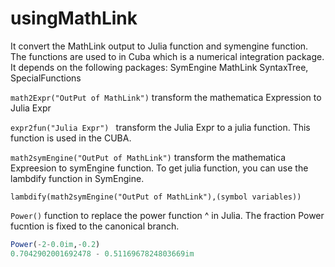 # usingMathLink
It convert the MathLink output to Julia function and symengine function. 
The functions are used to in Cuba which is a numerical integration package.
It depends on the following packages: SymEngine MathLink SyntaxTree, SpecialFunctions

```math2Expr("OutPut of MathLink")``` transform the mathematica Expression to Julia Expr

```expr2fun("Julia Expr") ``` transform the Julia Expr to a julia function. This function is used in the CUBA.

```math2symEngine("OutPut of MathLink")``` transform the mathematica Expreesion to symEngine function. To get julia function, you can use the lambdify function in SymEngine.

```lambdify(math2symEngine("OutPut of MathLink"),(symbol variables)) ```

```Power()``` function to replace the power function ^ in Julia. The fraction Power fucntion is fixed to the canonical branch.
```julia
Power(-2-0.0im,-0.2)
0.7042902001692478 - 0.5116967824803669im
```

